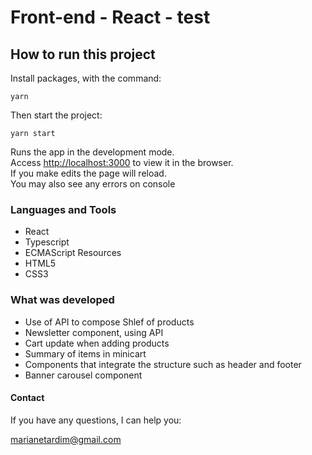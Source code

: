 # Front-end - React - test

## How to run this project

Install packages, with the command:

`yarn`

Then start the project:

`yarn start`

Runs the app in the development mode.\
Access [http://localhost:3000](http://localhost:3000) to view it in the browser.\
If you make edits the page will reload.\
You may also see any errors on console


### Languages and Tools

- React
- Typescript
- ECMAScript Resources
- HTML5
- CSS3
  

### What was developed

- Use of API to compose Shlef of products
- Newsletter component, using API
- Cart update when adding products
- Summary of items in minicart
- Components that integrate the structure such as header and footer
- Banner carousel component 
  

#### Contact

If you have any questions, I can help you:

<a href="mailto:marianetardim@gmail.com"> marianetardim@gmail.com </a>